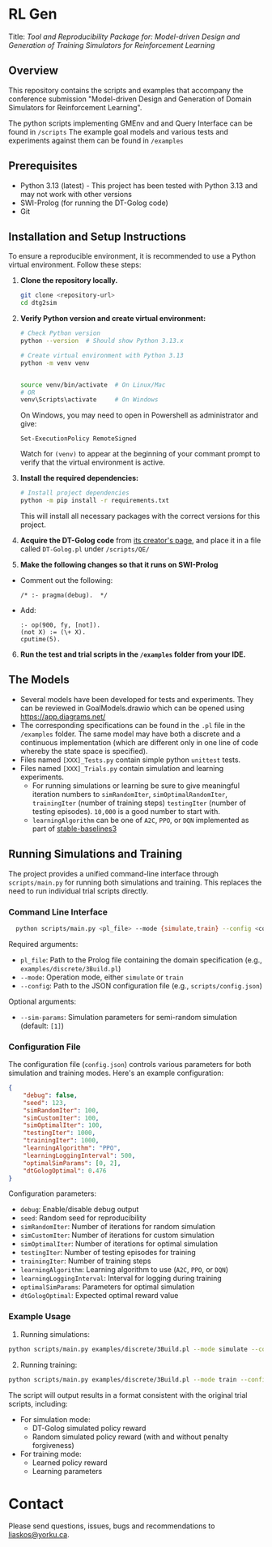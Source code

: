 # RL Gen
Title: _Tool and Reproducibility Package for: Model-driven Design and Generation of Training Simulators for Reinforcement Learning_



## Overview
This repository contains the scripts and examples that accompany the conference submission "Model-driven Design and Generation of Domain Simulators for Reinforcement Learning". 

The python scripts implementing GMEnv and and Query Interface can be found in `/scripts`
The example goal models and various tests and experiments against them can be found in `/examples`


## Prerequisites
- Python 3.13 (latest) - This project has been tested with Python 3.13 and may not work with other versions
- SWI-Prolog (for running the DT-Golog code)
- Git

## Installation and Setup Instructions

To ensure a reproducible environment, it is recommended to use a Python virtual environment. Follow these steps:

1. **Clone the repository locally.**
   ```bash
   git clone <repository-url>
   cd dtg2sim
   ```

2. **Verify Python version and create virtual environment:**
   ```bash
   # Check Python version
   python --version  # Should show Python 3.13.x
   ```
   ```bash
   # Create virtual environment with Python 3.13
   python -m venv venv
    ```
   
   ```bash
   
   source venv/bin/activate  # On Linux/Mac
   # OR
   venv\Scripts\activate     # On Windows
   ```
   
   On Windows, you may need to open in Powershell as administrator and give:

	```
	Set-ExecutionPolicy RemoteSigned 
	```
	Watch for `(venv)` to appear at the beginning of your commant prompt to verify that the virtual environment is active.

3. **Install the required dependencies:**
   ```bash
   # Install project dependencies
   python -m pip install -r requirements.txt
   ```

   This will install all necessary packages with the correct versions for this project.

4. **Acquire the DT-Golog code** from [its creator's page](https://www.cs.ryerson.ca/~mes/publications/appendix/appendixC/dtgolog), and place it in a file called `DT-Golog.pl` under `/scripts/QE/`

5. **Make the following changes so that it runs on SWI-Prolog**
  - Comment out the following:
    ```
    /* :- pragma(debug).  */
    ```
  - Add:
    ```
    :- op(900, fy, [not]).
    (not X) := (\+ X).
    cputime(5).
    ```
6. **Run the test and trial scripts in the `/examples` folder from your IDE.**

## The Models

* Several models have been developed for tests and experiments. They can be reviewed in GoalModels.drawio which can be opened using https://app.diagrams.net/
* The corresponding specifications can be found in the `.pl` file in the `/examples` folder. The same model may have both a discrete and a continuous implementation (which are different only in one line of code whereby the state space is specified).
* Files named `[XXX]_Tests.py` contain simple python `unittest` tests.
* Files named `[XXX]_Trials.py` contain simulation and learning experiments. 
  * For running simulations or learning be sure to give meaningful iteration numbers to `simRandomIter`, `simOptimalRandomIter`, `trainingIter` (number of training steps) `testingIter` (number of testing episodes). `10,000` is a good number to start with.
  * `learningAlgorithm` can be one of `A2C`, `PPO`, or `DQN` implemented as part of [stable-baselines3](https://stable-baselines3.readthedocs.io/en/master/guide/algos.html)

## Running Simulations and Training

The project provides a unified command-line interface through `scripts/main.py` for running both simulations and training. This replaces the need to run individual trial scripts directly.

### Command Line Interface

```bash
  python scripts/main.py <pl_file> --mode {simulate,train} --config <config_file> [--sim-params <params>]
```

Required arguments:
- `pl_file`: Path to the Prolog file containing the domain specification (e.g., `examples/discrete/3Build.pl`)
- `--mode`: Operation mode, either `simulate` or `train`
- `--config`: Path to the JSON configuration file (e.g., `scripts/config.json`)

Optional arguments:
- `--sim-params`: Simulation parameters for semi-random simulation (default: `[1]`)

### Configuration File

The configuration file (`config.json`) controls various parameters for both simulation and training modes. Here's an example configuration:

```json
{
    "debug": false,
    "seed": 123,
    "simRandomIter": 100,
    "simCustomIter": 100,
    "simOptimalIter": 100,
    "testingIter": 1000,
    "trainingIter": 1000,
    "learningAlgorithm": "PPO",
    "learningLoggingInterval": 500,
    "optimalSimParams": [0, 2],
    "dtGologOptimal": 0.476
}
```

Configuration parameters:
- `debug`: Enable/disable debug output
- `seed`: Random seed for reproducibility
- `simRandomIter`: Number of iterations for random simulation
- `simCustomIter`: Number of iterations for custom simulation
- `simOptimalIter`: Number of iterations for optimal simulation
- `testingIter`: Number of testing episodes for training
- `trainingIter`: Number of training steps
- `learningAlgorithm`: Learning algorithm to use (`A2C`, `PPO`, or `DQN`)
- `learningLoggingInterval`: Interval for logging during training
- `optimalSimParams`: Parameters for optimal simulation
- `dtGologOptimal`: Expected optimal reward value

### Example Usage

1. Running simulations:
```bash
python scripts/main.py examples/discrete/3Build.pl --mode simulate --config scripts/config.json
```

2. Running training:
```bash
python scripts/main.py examples/discrete/3Build.pl --mode train --config scripts/config.json
```

The script will output results in a format consistent with the original trial scripts, including:
- For simulation mode:
  - DT-Golog simulated policy reward
  - Random simulated policy reward (with and without penalty forgiveness)
- For training mode:
  - Learned policy reward
  - Learning parameters

# Contact

Please send questions, issues, bugs and recommendations to [liaskos@yorku.ca](mailto:liaskos@yorku.ca?Subject=RLGen).

  
    

    

